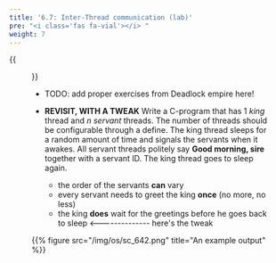 ```yaml
---
title: '6.7: Inter-Thread communication (lab)'
pre: "<i class='fas fa-vial'></i> "
weight: 7
---
```


{{<figure src="/img/os/header_communication.jpg" title="Source: G.I." >}}

* TODO: add proper exercises from Deadlock empire here!


* **REVISIT, WITH A TWEAK** Write a C-program that has 1 *king* thread and *n* *servant* threads. The number of threads should be configurable through a define. The king thread sleeps for a random amount of time and signals the servants when it awakes. All servant threads politely say **Good morning, sire** together with a servant ID. The king thread goes to sleep again.

    * the order of the servants **can** vary
    * every servant needs to greet the king **once** (no more, no less)
    * the king **does** wait for the greetings before he goes back to sleep <-------------- here's the tweak

{{% figure src="/img/os/sc_642.png" title="An example output" %}}
